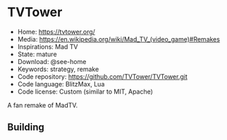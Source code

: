 # TVTower

- Home: https://tvtower.org/
- Media: <https://en.wikipedia.org/wiki/Mad_TV_(video_game)#Remakes>
- Inspirations: Mad TV
- State: mature
- Download: @see-home
- Keywords: strategy, remake
- Code repository: https://github.com/TVTower/TVTower.git
- Code language: BlitzMax, Lua
- Code license: Custom (similar to MIT, Apache)

A fan remake of MadTV.

## Building
